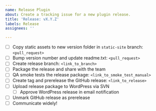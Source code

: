 ```yaml
---
name: Release Plugin
about: Create a tracking issue for a new plugin release.
title: 'Release: vX.Y.Z'
labels: Release
assignees: ''

---
```


- [ ] Copy static assets to new version folder in `static-site` branch: `<pull_request>`
- [ ] Bump version number and update readme.txt: `<pull_request>`
- [ ] Create release branch: `<link_to_branch>`
- [ ] Package the release and share with the team
- [ ] QA smoke tests the release package: `<link_to_smoke_test_manual>`
- [ ] Create tag and prerelease the GitHub release: `<link_to_release>`
- [ ] Upload release package to WordPress via SVN
  - [ ] Approve WordPress release in email notification
- [ ] Unmark GitHub release as prerelease
- [ ] Communicate widely!
